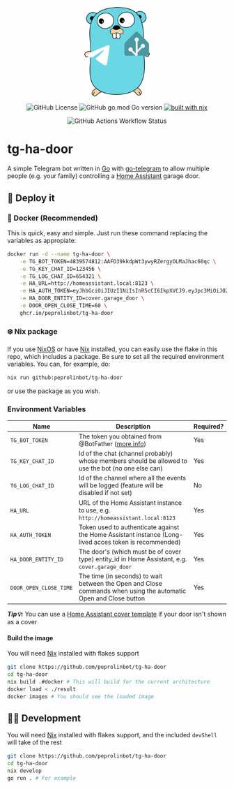 <div align="center">

<img src="./logo.png" alt="Logo" width="150"/>

<br>

![GitHub License](https://img.shields.io/github/license/peprolinbot/tg-ha-door?style=for-the-badge&color=orange) ![GitHub go.mod Go version](https://img.shields.io/github/go-mod/go-version/peprolinbot/tg-ha-door?style=for-the-badge) [![built with nix](https://builtwithnix.org/badge.svg)](https://builtwithnix.org)

![GitHub Actions Workflow Status](https://img.shields.io/github/actions/workflow/status/peprolinbot/tg-ha-door/docker.yaml?style=for-the-badge&label=Docker%20Build)

</div>

# tg-ha-door

A simple Telegram bot written in [Go] with [go-telegram] to allow multiple people (e.g. your family) controlling a [Home Assistant] garage door.

## 🔧 Deploy it

### 🐳 Docker (Recommended)

This is quick, easy and simple. Just run these command replacing the variables as appropiate:

```bash
docker run -d --name tg-ha-door \
    -e TG_BOT_TOKEN=4839574812:AAFD39kkdpWt3ywyRZergyOLMaJhac60qc \
    -e TG_KEY_CHAT_ID=123456 \
    -e TG_LOG_CHAT_ID=654321 \
    -e HA_URL=http://homeassistant.local:8123 \
    -e HA_AUTH_TOKEN=eyJhbGciOiJIUzI1NiIsInR5cCI6IkpXVCJ9.eyJpc3MiOiJOZXZlciBnb25uYSBnaXZlIHlvdSB1cCIsImlhdCI6MTIzNDU2NzgsImV4cCI6ODc2NTQzMjEsImhlbGxvIjoiR29vZCB0cnkifQ.VMlDF1fNNGkChoDc7vUgtazEq4xjSBcnj0sDr4Y5_-U \
    -e HA_DOOR_ENTITY_ID=cover.garage_door \
    -e DOOR_OPEN_CLOSE_TIME=60 \
    ghcr.io/peprolinbot/tg-ha-door
```

### ❄️ Nix package

If you use [NixOS] or have [Nix] installed, you can easily use the flake in this repo, which includes a package. Be sure to set all the required environment variables. You can, for example, do:

```bash
nix run github:peprolinbot/tg-ha-door
```

or use the package as you wish.

### Environment Variables

| Name             | Description                                                                                                                                                                                                                           | Required? |
|-----------|-----------------------------------------------------------------------------------------------------------------------|----------|
| `TG_BOT_TOKEN` | The token you obtained from @BotFather ([more info](https://core.telegram.org/bots/tutorial#obtain-your-bot-token))         | Yes             |
| `TG_KEY_CHAT_ID` | Id of the chat (channel probably) whose members should be allowed to use the bot (no one else can)                                                       | Yes             |
| `TG_LOG_CHAT_ID` | Id of the channel where all the events will be logged       (feature will be disabled if not set)                                                               | No                |
| `HA_URL`  |  URL of the Home Assistant instance to use, e.g. `http://homeassistant.local:8123`                                                                                                 | Yes             |
| `HA_AUTH_TOKEN`  |  Token used to authenticate against the Home Assistant instance (Long-lived acces token is recommended)                                        | Yes              |
| `HA_DOOR_ENTITY_ID`  |  The door's (which must be of cover type) entity_id in Home Assistant, e.g. `cover.garage_door`                                                 | Yes              |
| `DOOR_OPEN_CLOSE_TIME`  |  The time (in seconds) to wait between the Open and Close commands when using the automatic Open and Close button                              | Yes              |

_**Tip💡:**_ You can use a [Home Assistant cover template](https://www.home-assistant.io/integrations/template/#cover) if your door isn't shown as a cover

#### Build the image

You will need [Nix] installed with flakes support

```bash
git clone https://github.com/peprolinbot/tg-ha-door
cd tg-ha-door
nix build .#docker # This will build for the current architecture
docker load < ./result
docker images # You should see the loaded image
```

## 💪🏻 Development

You will need [Nix] installed with flakes support, and the included `devShell` will take of the rest

```bash
git clone https://github.com/peprolinbot/tg-ha-door
cd tg-ha-door
nix develop
go run . # For example
```

[Go]:https://go.dev/
[go-telegram]:https://github.com/go-telegram
[Home Assistant]: https://www.home-assistant.io
[Nix]: https://nixos.org/download/#download-nix
[NixOS]: https://nixos.org/download/#download-nix
